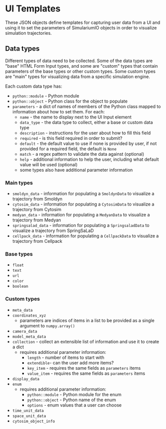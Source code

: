 # UI Templates
These JSON objects define templates for capturing user data from a UI and using it to set the parameters of SimulariumIO objects in order to visualize simulation trajectories.


## Data types
Different types of data need to be collected. Some of the data types are "base" HTML Form Input types, and some are "custom" types that contain parameters of the base types or other custom types. Some custom types are "main" types for visualizing data from a specific simulation engine.

Each custom data type has:
* `python::module` - Python module
* `python::object` - Python class for the object to populate
* `parameters` - a dict of names of members of the Python class mapped to information about how to set them. For each:
  * `name` - the name to display next to the UI Input element
  * `data_type` - the data type to collect, either a base or custom data type
  * `description` - instructions for the user about how to fill this field
  * `required` - is this field required in order to submit?
  * `default` - the default value to use if none is provided by user, if not provided for a required field, the default is `None`
  * `match` - a regex pattern to validate the data against (optional)
  * `help` - additional information to help the user, including what default value will be used (optional)
  * some types also have additional parameter information

### Main types
* `smoldyn_data` - information for populating a `SmoldynData` to visualize a trajectory from Smoldyn
* `cytosim_data` - information for populating a `CytosimData` to visualize a trajectory from Cytosim
* `medyan_data` - information for populating a `MedyanData` to visualize a trajectory from Medyan
* `springsalad_data` - information for populating a `SpringsaladData` to visualize a trajectory from SpringSaLaD
* `cellpack_data` - information for populating a `CellpackData` to visualize a trajectory from Cellpack

### Base types

* `float`
* `text`
* `url`
* `color`
* `boolean`

### Custom types

* `meta_data`
* `coordinates_xyz`
  * parameters are indices of items in a list to be provided as a single argument to `numpy.array()`
* `camera_data`
* `model_meta_data`
* `collection` - collect an extensible list of information and use it to create a dict
  * requires additional parameter information:
    * `length` - number of items to start with
    * `extendible`- can the user add more items?
    * `key_item` - requires the same fields as `parameters` items
    * `value_item` - requires the same fields as `parameters` items
* `display_data`
* `enum`
  * requires additional parameter information:
    * `python::module` - Python module for the enum
    * `python::object` - Python name of the enum
    * `options` - enum values that a user can choose
* `time_unit_data`
* `space_unit_data`
* `cytosim_object_info`
